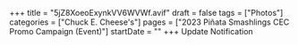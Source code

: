 +++
title = "5jZ8XoeoExynkVV6WVWf.avif"
draft = false
tags = ["Photos"]
categories = ["Chuck E. Cheese's"]
pages = ["2023 Piñata Smashlings CEC Promo Campaign (Event)"]
startDate = ""
+++
Update Notification
